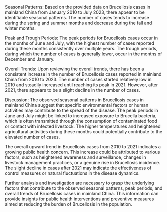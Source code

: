 Seasonal Patterns:
Based on the provided data on Brucellosis cases in mainland China from January 2010 to July 2023, there appear to be identifiable seasonal patterns. The number of cases tends to increase during the spring and summer months and decrease during the fall and winter months.

Peak and Trough Periods:
The peak periods for Brucellosis cases occur in the months of June and July, with the highest number of cases reported during these months consistently over multiple years. The trough periods, during which the number of cases is generally lower, occur in the months of December and January.

Overall Trends:
Upon reviewing the overall trends, there has been a consistent increase in the number of Brucellosis cases reported in mainland China from 2010 to 2023. The number of cases started relatively low in 2010 and steadily increased until reaching its peak in 2021. However, after 2021, there appears to be a slight decline in the number of cases.

Discussion:
The observed seasonal patterns in Brucellosis cases in mainland China suggest that specific environmental factors or human activities may contribute to the spread of the disease. The peak periods in June and July might be linked to increased exposure to Brucella bacteria, which is often transmitted through the consumption of contaminated food or contact with infected livestock. The higher temperatures and heightened agricultural activities during these months could potentially contribute to the elevated number of cases.

The overall upward trend in Brucellosis cases from 2010 to 2021 indicates a growing public health concern. This increase could be attributed to various factors, such as heightened awareness and surveillance, changes in livestock management practices, or a genuine rise in Brucellosis incidence. The slight decline in cases after 2021 may indicate the effectiveness of control measures or natural fluctuations in the disease dynamics.

Further analysis and investigation are necessary to grasp the underlying factors that contribute to the observed seasonal patterns, peak periods, and overall trends of Brucellosis cases in mainland China. This information can provide insights for public health interventions and preventive measures aimed at reducing the burden of Brucellosis in the population.
